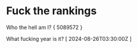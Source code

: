 # Fuck the rankings

Who the hell am I?
{ 5089572 }

What fucking year is it?
[ 2024-08-26T03:30:00Z ]
